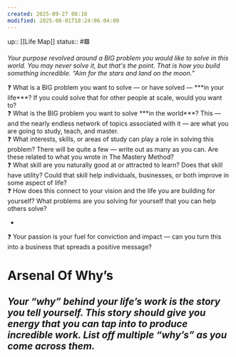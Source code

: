 ```yaml
---
created: 2025-09-27 08:18
modified: 2025-08-01T18:24:06-04:00
---
```

up:: [[Life Map]]
status:: #🟥 

*Your purpose revolved around a BIG problem you would like to solve in this world. You may never solve it, but that's the point. That is how you build something incredible. “Aim for the stars and land on the moon.”*

<aside>
❓ What is a BIG problem you want to solve — or have solved — ***in your life***? If you could solve that for other people at scale, would you want to?

</aside>


<aside>
❓ What is the BIG problem you want to solve ***in the world***? This — and the nearly endless network of topics associated with it — are what you are going to study, teach, and master.

</aside>


<aside>
❓ What interests, skills, or areas of study can play a role in solving this problem? There will be quite a few — write out as many as you can. Are these related to what you wrote in The Mastery Method?

</aside>


<aside>
❓ What skill are you naturally good at or attracted to learn? Does that skill have utility? Could that skill help individuals, businesses, or both improve in some aspect of life?

</aside>


<aside>
❓ How does this connect to your vision and the life you are building for yourself? What problems are you solving for yourself that you can help others solve?

</aside>

- 

<aside>
❓ Your passion is your fuel for conviction and impact — can you turn this into a business that spreads a positive message?

</aside>


# Arsenal Of Why’s

*Your “why” behind your life’s work is the story you tell yourself. This story should give you energy that you can tap into to produce incredible work. List off multiple “why’s” as you come across them.*
-